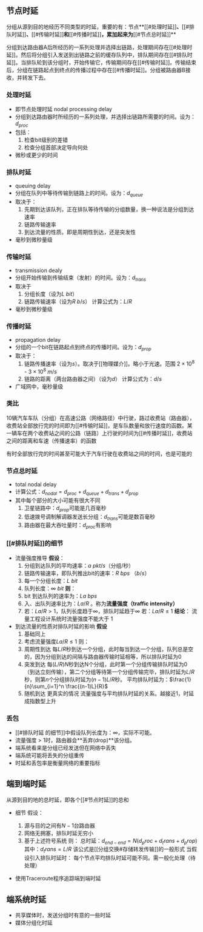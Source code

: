 ## 节点时延
分组从源到目的地经历不同类型的时延，重要的有：节点**[[#处理时延]]**、**[[#排队时延]]**、**[[#传输时延]]**和**[[#传播时延]]**，累加起来为**[[#节点总时延]]**

分组到达路由器A后所经历的一系列处理并选择出链路，处理期间存在[[#处理时延]]。然后将分组引入发送到出链路之前的缓存队列中，排队期间存在[[#排队时延]]。当排队轮到该分组时，开始传输它，传输期间存在[[#传输时延]]。传输结束后，分组在链路起点到终点的传播过程中存在[[#传播时延]]。分组被路由器B接收，并转发下去。

### 处理时延
- 即节点处理时延 nodal processing delay
- 分组到达路由器时所经历的一系列处理，并选择出链路所需要的时间。设为：$d_{proc}$
- 包括：
	1. 检查bit级别的差错
	2. 检查分组首部决定导向何处
- 微秒或更少的时间

### 排队时延
- queuing delay
- 分组在队列中等待传输到链路上的时间。设为：$d_{queue}$
- 取决于：
	1. 先期到达该队列，正在排队等待传输的分组数量，换一种说法是分组到达速率
	2. 链路传输速率
	3. 到达流量的性质。即是周期性到达，还是突发性
- 毫秒到微秒量级
### 传输时延
- transmission dealy
- 分组开始传输到传输结束（发射）的时间。设为：$d_{trans}$
- 取决于
	1. 分组长度（设为$L$ $bit$）
	2. 链路传输速率（设为$R$ $b/s$）
	计算公式为：$L/R$
- 毫秒到微秒量级

### 传播时延
- propagation delay
- 分组的一个bit在链路起点到终点的传播时间。设为：$d_{prop}$
- 取决于：
	1. 链路传播速率（设为$s$）。取决于[[物理媒介]]。略小于光速。范围 $2 \times 10^8$ - $3\times10^8$ $m/s$
	2. 链路的距离（两台路由器之间）（设为$d$）
	计算公式为：$d/s$
- 广域网中，毫秒量级

### 类比
10辆汽车车队（分组）在高速公路（网络路径）中行驶，路过收费站（路由器），收费站全部放行完的时间即为[[#传输时延]]，是车队数量和放行速度的函数。某一辆车在两个收费站之间的公路（链路）上行驶的时间为[[#传播时延]]，收费站之间的距离和车速（传播速率）的函数

有时全部放行完的时间甚至可能大于汽车行驶在收费站之间的时间，也是可能的

### 节点总时延
- total nodal delay
- 计算公式：$d_{nodal}=d_{proc}+d_{queue}+d_{trans}+d_{prop}$
- 其中每个部分的大小可能有很大不同
    1. 卫星链路中：$d_{prop}$可能是几百毫秒
	2. 低速拨号调制解调器发送长分组：$d_{trans}$可能是数百毫秒
	3. 路由器在最大吞吐量时：$d_{proc}$有影响

### [[#排队时延]]的细节
- 流量强度推导
 **假设**：
	1. 分组到达队列的平均速率：$a$ $pkt/s$（分组/秒）
	2. 链路传输速率，即队列推出bit的速率：$R$ $bps$ （$b/s$）
	3. 每一个分组长度：$L$ $bit$
	4. 队列长度：$\infty$ $bit$
**则**：
  	1. bit 到达队列的速率为：$La$ $bps$
  	2. 入、出队列速率比为：$La / R$ 。称为**流量强度（traffic intensity）**
  	3. 若：${La / R} > 1$，队列长度趋于$\infty$，排队时延趋于$\infty$
		若：${La / R} \leq 1$
**结论**：
		流量工程设计系统时流量强度不能大于 1
- 到达流量的性质对排队时延的影响
**假设**
	1. 基础同上
	2. 考虑流量强度${La / R} \leq 1$
	则：
	1. 周期性到达
		每$L/R$秒到达一个分组，此时每当到达一个分组，队列总是空的，因为分组到达的间隔与路由器传输时延相等，所以排队时延为0
	2. 突发到达
		每$(L/R)N$秒到达N个分组，此时第一个分组传输排队时延为0（到达立刻传输），第二个分组等待第一个分组传输完毕，排队时延为$L/R$秒，则第$n$个分组排队时延为$(n-1)L/R$秒。
		平均排队时延为：$\frac{1}{n}\sum_{i=1}^n \frac{(n-1)L}{R}$
	3. 随机到达
		更真实的情况
		流量强度与平均排队时延的关系。越接近1，时延成指数型上升

### 丢包
- [[#排队时延 的细节]]中假设队列长度为：$\infty$，实际不可能。
- 流量强度 > 1时，路由器会**丢弃(drop)**该分组。
- 端系统看来是分组已经发送但在网络中丢失
- 端系统可能将丢失的分组重传
- 时延和丢包率是衡量网络的重要指标

## 端到端时延
从源到目的地的总时延，即各个[[#节点时延]]的总和

- 细节
假设：
	1. 源与目的之间有$N - 1$台路由器
	2. 网络无拥塞，排队时延无穷小
	3. 基于上述符号系统
则：
	总时延：$d_{end-end}=N(d_proc+d_trans+d_prop)$
	其中：$d_trans=L/R$
	该公式是[[分组交换#存储转发传输]]的一般形式
当假设引入排队时延时：
	每个节点平均排队时延可能不同。需一般化处理（待处理）

- 使用Traceroute程序追踪端到端时延

## 端系统时延
- 共享媒体时，发送分组时有意的一些时延
- 媒体分组化时延